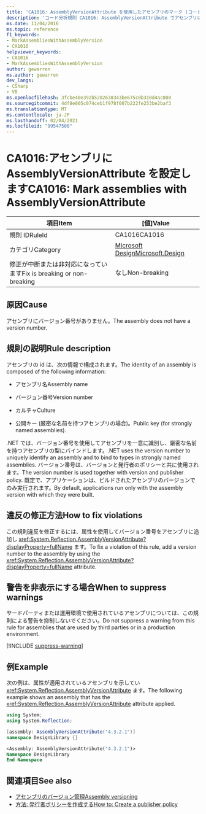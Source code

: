 ```yaml
---
title: 'CA1016: AssemblyVersionAttribute を使用したアセンブリのマーク (コード分析)'
description: 'コード分析規則 CA1016: AssemblyVersionAttribute でアセンブリにマークを付ける方法について説明します。'
ms.date: 11/04/2016
ms.topic: reference
f1_keywords:
- MarkAssembliesWithAssemblyVersion
- CA1016
helpviewer_keywords:
- CA1016
- MarkAssembliesWithAssemblyVersion
author: gewarren
ms.author: gewarren
dev_langs:
- CSharp
- VB
ms.openlocfilehash: 3fcbe40e392b5202638343be675c0b310d4ac080
ms.sourcegitcommit: 4df8e005c074ceb1f978f007b222fe253be2baf3
ms.translationtype: MT
ms.contentlocale: ja-JP
ms.lasthandoff: 02/04/2021
ms.locfileid: "99547500"
---
```

# <a name="ca1016-mark-assemblies-with-assemblyversionattribute"></a><span data-ttu-id="9b73f-103">CA1016:アセンブリに AssemblyVersionAttribute を設定します</span><span class="sxs-lookup"><span data-stu-id="9b73f-103">CA1016: Mark assemblies with AssemblyVersionAttribute</span></span>

| <span data-ttu-id="9b73f-104">項目</span><span class="sxs-lookup"><span data-stu-id="9b73f-104">Item</span></span>                                     | <span data-ttu-id="9b73f-105">[値]</span><span class="sxs-lookup"><span data-stu-id="9b73f-105">Value</span></span>            |
|------------------------------------------|------------------|
| <span data-ttu-id="9b73f-106">規則 ID</span><span class="sxs-lookup"><span data-stu-id="9b73f-106">RuleId</span></span>                                   | <span data-ttu-id="9b73f-107">CA1016</span><span class="sxs-lookup"><span data-stu-id="9b73f-107">CA1016</span></span>           |
| <span data-ttu-id="9b73f-108">カテゴリ</span><span class="sxs-lookup"><span data-stu-id="9b73f-108">Category</span></span>                                 | [<span data-ttu-id="9b73f-109">Microsoft Design</span><span class="sxs-lookup"><span data-stu-id="9b73f-109">Microsoft.Design</span></span>](design-warnings.md) |
| <span data-ttu-id="9b73f-110">修正が中断または非対応になっています</span><span class="sxs-lookup"><span data-stu-id="9b73f-110">Fix is breaking or non-breaking</span></span> | <span data-ttu-id="9b73f-111">なし</span><span class="sxs-lookup"><span data-stu-id="9b73f-111">Non-breaking</span></span>     |

## <a name="cause"></a><span data-ttu-id="9b73f-112">原因</span><span class="sxs-lookup"><span data-stu-id="9b73f-112">Cause</span></span>

<span data-ttu-id="9b73f-113">アセンブリにバージョン番号がありません。</span><span class="sxs-lookup"><span data-stu-id="9b73f-113">The assembly does not have a version number.</span></span>

## <a name="rule-description"></a><span data-ttu-id="9b73f-114">規則の説明</span><span class="sxs-lookup"><span data-stu-id="9b73f-114">Rule description</span></span>

<span data-ttu-id="9b73f-115">アセンブリの id は、次の情報で構成されます。</span><span class="sxs-lookup"><span data-stu-id="9b73f-115">The identity of an assembly is composed of the following information:</span></span>

- <span data-ttu-id="9b73f-116">アセンブリ名</span><span class="sxs-lookup"><span data-stu-id="9b73f-116">Assembly name</span></span>

- <span data-ttu-id="9b73f-117">バージョン番号</span><span class="sxs-lookup"><span data-stu-id="9b73f-117">Version number</span></span>

- <span data-ttu-id="9b73f-118">カルチャ</span><span class="sxs-lookup"><span data-stu-id="9b73f-118">Culture</span></span>

- <span data-ttu-id="9b73f-119">公開キー (厳密な名前を持つアセンブリの場合)。</span><span class="sxs-lookup"><span data-stu-id="9b73f-119">Public key (for strongly named assemblies).</span></span>

<span data-ttu-id="9b73f-120">.NET では、バージョン番号を使用してアセンブリを一意に識別し、厳密な名前を持つアセンブリの型にバインドします。</span><span class="sxs-lookup"><span data-stu-id="9b73f-120">.NET uses the version number to uniquely identify an assembly and to bind to types in strongly named assemblies.</span></span> <span data-ttu-id="9b73f-121">バージョン番号は、バージョンと発行者のポリシーと共に使用されます。</span><span class="sxs-lookup"><span data-stu-id="9b73f-121">The version number is used together with version and publisher policy.</span></span> <span data-ttu-id="9b73f-122">既定で、アプリケーションは、ビルドされたアセンブリのバージョンでのみ実行されます。</span><span class="sxs-lookup"><span data-stu-id="9b73f-122">By default, applications run only with the assembly version with which they were built.</span></span>

## <a name="how-to-fix-violations"></a><span data-ttu-id="9b73f-123">違反の修正方法</span><span class="sxs-lookup"><span data-stu-id="9b73f-123">How to fix violations</span></span>

<span data-ttu-id="9b73f-124">この規則違反を修正するには、属性を使用してバージョン番号をアセンブリに追加し <xref:System.Reflection.AssemblyVersionAttribute?displayProperty=fullName> ます。</span><span class="sxs-lookup"><span data-stu-id="9b73f-124">To fix a violation of this rule, add a version number to the assembly by using the <xref:System.Reflection.AssemblyVersionAttribute?displayProperty=fullName> attribute.</span></span>

## <a name="when-to-suppress-warnings"></a><span data-ttu-id="9b73f-125">警告を非表示にする場合</span><span class="sxs-lookup"><span data-stu-id="9b73f-125">When to suppress warnings</span></span>

<span data-ttu-id="9b73f-126">サードパーティまたは運用環境で使用されているアセンブリについては、この規則による警告を抑制しないでください。</span><span class="sxs-lookup"><span data-stu-id="9b73f-126">Do not suppress a warning from this rule for assemblies that are used by third parties or in a production environment.</span></span>

[!INCLUDE [suppress-warning](../../../../includes/code-analysis/suppress-warning.md)]

## <a name="example"></a><span data-ttu-id="9b73f-127">例</span><span class="sxs-lookup"><span data-stu-id="9b73f-127">Example</span></span>

<span data-ttu-id="9b73f-128">次の例は、属性が適用されているアセンブリを示してい <xref:System.Reflection.AssemblyVersionAttribute> ます。</span><span class="sxs-lookup"><span data-stu-id="9b73f-128">The following example shows an assembly that has the <xref:System.Reflection.AssemblyVersionAttribute> attribute applied.</span></span>

```csharp
using System;
using System.Reflection;

[assembly: AssemblyVersionAttribute("4.3.2.1")]
namespace DesignLibrary {}
```

```vb
<Assembly: AssemblyVersionAttribute("4.3.2.1")>
Namespace DesignLibrary
End Namespace
```

## <a name="see-also"></a><span data-ttu-id="9b73f-129">関連項目</span><span class="sxs-lookup"><span data-stu-id="9b73f-129">See also</span></span>

- [<span data-ttu-id="9b73f-130">アセンブリのバージョン管理</span><span class="sxs-lookup"><span data-stu-id="9b73f-130">Assembly versioning</span></span>](../../../standard/assembly/versioning.md)
- [<span data-ttu-id="9b73f-131">方法: 発行者ポリシーを作成する</span><span class="sxs-lookup"><span data-stu-id="9b73f-131">How to: Create a publisher policy</span></span>](../../../framework/configure-apps/how-to-create-a-publisher-policy.md)
